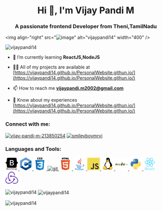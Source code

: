 
<h1 align="center">Hi 👋, I'm Vijay Pandi M</h1>
<h3 align="center">A passionate frontend Developer from Theni,TamilNadu</h3>

<img  align-"right" src="![image](https://user-images.githubusercontent.com/128987354/229364219-9d6cc17d-4d1c-4e47-885b-ee653469bc91.png)" alt="vijaypandi14" width="400" />

<p align="left"> <img src="https://komarev.com/ghpvc/?username=vijaypandi14&label=Profile%20views&color=0e75b6&style=flat" alt="vijaypandi14" /> </p>

- 🌱 I’m currently learning **ReactJS,NodeJS**

- 👨‍💻 All of my projects are available at [https://vijaypandi14.github.io/PersonalWebsite.githun.io/](https://vijaypandi14.github.io/PersonalWebsite.githun.io/)

- 📫 How to reach me **vijaypandi.m2002@gmail.com**

- 📄 Know about my experiences [https://vijaypandi14.github.io/PersonalWebsite.githun.io/](https://vijaypandi14.github.io/PersonalWebsite.githun.io/)

<h3 align="left">Connect with me:</h3>
<p align="left">
<a href="https://linkedin.com/in/vijay-pandi-m-213850254" target="blank"><img align="center" src="https://raw.githubusercontent.com/rahuldkjain/github-profile-readme-generator/master/src/images/icons/Social/linked-in-alt.svg" alt="vijay-pandi-m-213850254" height="30" width="40" /></a>
<a href="https://instagram.com/smileyboymrvj" target="blank"><img align="center" src="https://raw.githubusercontent.com/rahuldkjain/github-profile-readme-generator/master/src/images/icons/Social/instagram.svg" alt="smileyboymrvj" height="30" width="40" /></a>
</p>

<h3 align="left">Languages and Tools:</h3>
<p align="left"> <a href="https://getbootstrap.com" target="_blank" rel="noreferrer"> <img src="https://raw.githubusercontent.com/devicons/devicon/master/icons/bootstrap/bootstrap-plain-wordmark.svg" alt="bootstrap" width="40" height="40"/> </a> <a href="https://www.w3schools.com/cpp/" target="_blank" rel="noreferrer"> <img src="https://raw.githubusercontent.com/devicons/devicon/master/icons/cplusplus/cplusplus-original.svg" alt="cplusplus" width="40" height="40"/> </a> <a href="https://www.w3schools.com/css/" target="_blank" rel="noreferrer"> <img src="https://raw.githubusercontent.com/devicons/devicon/master/icons/css3/css3-original-wordmark.svg" alt="css3" width="40" height="40"/> </a> <a href="https://git-scm.com/" target="_blank" rel="noreferrer"> <img src="https://www.vectorlogo.zone/logos/git-scm/git-scm-icon.svg" alt="git" width="40" height="40"/> </a> <a href="https://www.w3.org/html/" target="_blank" rel="noreferrer"> <img src="https://raw.githubusercontent.com/devicons/devicon/master/icons/html5/html5-original-wordmark.svg" alt="html5" width="40" height="40"/> </a> <a href="https://www.java.com" target="_blank" rel="noreferrer"> <img src="https://raw.githubusercontent.com/devicons/devicon/master/icons/java/java-original.svg" alt="java" width="40" height="40"/> </a> <a href="https://developer.mozilla.org/en-US/docs/Web/JavaScript" target="_blank" rel="noreferrer"> <img src="https://raw.githubusercontent.com/devicons/devicon/master/icons/javascript/javascript-original.svg" alt="javascript" width="40" height="40"/> </a> <a href="https://www.linux.org/" target="_blank" rel="noreferrer"> <img src="https://raw.githubusercontent.com/devicons/devicon/master/icons/linux/linux-original.svg" alt="linux" width="40" height="40"/> </a> <a href="https://nodejs.org" target="_blank" rel="noreferrer"> <img src="https://raw.githubusercontent.com/devicons/devicon/master/icons/nodejs/nodejs-original-wordmark.svg" alt="nodejs" width="40" height="40"/> </a> <a href="https://www.python.org" target="_blank" rel="noreferrer"> <img src="https://raw.githubusercontent.com/devicons/devicon/master/icons/python/python-original.svg" alt="python" width="40" height="40"/> </a> <a href="https://reactjs.org/" target="_blank" rel="noreferrer"> <img src="https://raw.githubusercontent.com/devicons/devicon/master/icons/react/react-original-wordmark.svg" alt="react" width="40" height="40"/> </a> <a href="https://redux.js.org" target="_blank" rel="noreferrer"> <img src="https://raw.githubusercontent.com/devicons/devicon/master/icons/redux/redux-original.svg" alt="redux" width="40" height="40"/> </a> </p>

<p><img align="left" src="https://github-readme-stats.vercel.app/api/top-langs?username=vijaypandi14&show_icons=true&locale=en&layout=compact" alt="vijaypandi14" /></p>

<p>&nbsp;<img align="center" src="https://github-readme-stats.vercel.app/api?username=vijaypandi14&show_icons=true&locale=en" alt="vijaypandi14" /></p>

<p><img align="center" src="https://github-readme-streak-stats.herokuapp.com/?user=vijaypandi14&" alt="vijaypandi14" /></p>
